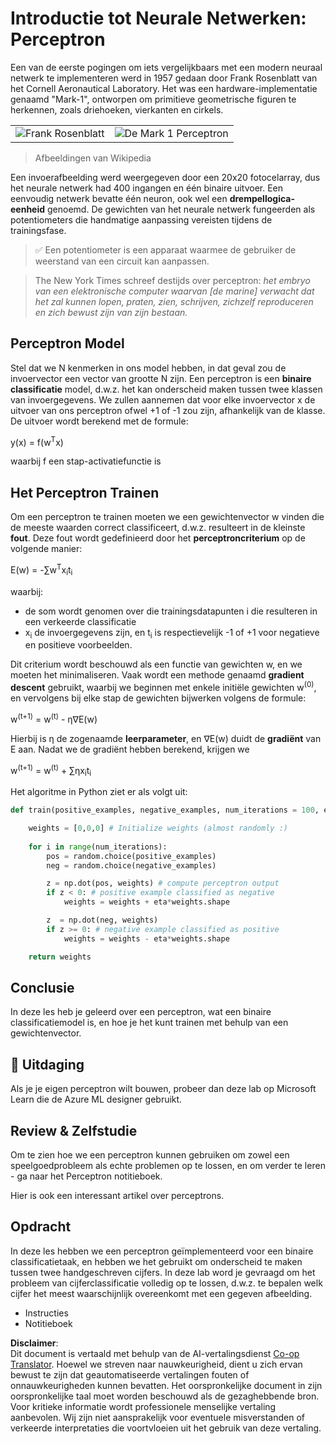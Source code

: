 <!--
CO_OP_TRANSLATOR_METADATA:
{
  "original_hash": "59021c5f419d3feda19075910a74280a",
  "translation_date": "2025-05-20T02:38:17+00:00",
  "source_file": "15-rag-and-vector-databases/data/perceptron.md",
  "language_code": "nl"
}
-->
# Introductie tot Neurale Netwerken: Perceptron

Een van de eerste pogingen om iets vergelijkbaars met een modern neuraal netwerk te implementeren werd in 1957 gedaan door Frank Rosenblatt van het Cornell Aeronautical Laboratory. Het was een hardware-implementatie genaamd "Mark-1", ontworpen om primitieve geometrische figuren te herkennen, zoals driehoeken, vierkanten en cirkels.

|      |      |
|--------------|-----------|
|<img src='images/Rosenblatt-wikipedia.jpg' alt='Frank Rosenblatt'/> | <img src='images/Mark_I_perceptron_wikipedia.jpg' alt='De Mark 1 Perceptron' />|

> Afbeeldingen van Wikipedia

Een invoerafbeelding werd weergegeven door een 20x20 fotocelarray, dus het neurale netwerk had 400 ingangen en één binaire uitvoer. Een eenvoudig netwerk bevatte één neuron, ook wel een **drempellogica-eenheid** genoemd. De gewichten van het neurale netwerk fungeerden als potentiometers die handmatige aanpassing vereisten tijdens de trainingsfase.

> ✅ Een potentiometer is een apparaat waarmee de gebruiker de weerstand van een circuit kan aanpassen.

> The New York Times schreef destijds over perceptron: *het embryo van een elektronische computer waarvan [de marine] verwacht dat het zal kunnen lopen, praten, zien, schrijven, zichzelf reproduceren en zich bewust zijn van zijn bestaan.*

## Perceptron Model

Stel dat we N kenmerken in ons model hebben, in dat geval zou de invoervector een vector van grootte N zijn. Een perceptron is een **binaire classificatie** model, d.w.z. het kan onderscheid maken tussen twee klassen van invoergegevens. We zullen aannemen dat voor elke invoervector x de uitvoer van ons perceptron ofwel +1 of -1 zou zijn, afhankelijk van de klasse. De uitvoer wordt berekend met de formule:

y(x) = f(w<sup>T</sup>x)

waarbij f een stap-activatiefunctie is

## Het Perceptron Trainen

Om een perceptron te trainen moeten we een gewichtenvector w vinden die de meeste waarden correct classificeert, d.w.z. resulteert in de kleinste **fout**. Deze fout wordt gedefinieerd door het **perceptroncriterium** op de volgende manier:

E(w) = -∑w<sup>T</sup>x<sub>i</sub>t<sub>i</sub>

waarbij:

* de som wordt genomen over die trainingsdatapunten i die resulteren in een verkeerde classificatie
* x<sub>i</sub> de invoergegevens zijn, en t<sub>i</sub> is respectievelijk -1 of +1 voor negatieve en positieve voorbeelden.

Dit criterium wordt beschouwd als een functie van gewichten w, en we moeten het minimaliseren. Vaak wordt een methode genaamd **gradient descent** gebruikt, waarbij we beginnen met enkele initiële gewichten w<sup>(0)</sup>, en vervolgens bij elke stap de gewichten bijwerken volgens de formule:

w<sup>(t+1)</sup> = w<sup>(t)</sup> - η∇E(w)

Hierbij is η de zogenaamde **leerparameter**, en ∇E(w) duidt de **gradiënt** van E aan. Nadat we de gradiënt hebben berekend, krijgen we

w<sup>(t+1)</sup> = w<sup>(t)</sup> + ∑ηx<sub>i</sub>t<sub>i</sub>

Het algoritme in Python ziet er als volgt uit:

```python
def train(positive_examples, negative_examples, num_iterations = 100, eta = 1):

    weights = [0,0,0] # Initialize weights (almost randomly :)
        
    for i in range(num_iterations):
        pos = random.choice(positive_examples)
        neg = random.choice(negative_examples)

        z = np.dot(pos, weights) # compute perceptron output
        if z < 0: # positive example classified as negative
            weights = weights + eta*weights.shape

        z  = np.dot(neg, weights)
        if z >= 0: # negative example classified as positive
            weights = weights - eta*weights.shape

    return weights
```

## Conclusie

In deze les heb je geleerd over een perceptron, wat een binaire classificatiemodel is, en hoe je het kunt trainen met behulp van een gewichtenvector.

## 🚀 Uitdaging

Als je je eigen perceptron wilt bouwen, probeer dan deze lab op Microsoft Learn die de Azure ML designer gebruikt.

## Review & Zelfstudie

Om te zien hoe we een perceptron kunnen gebruiken om zowel een speelgoedprobleem als echte problemen op te lossen, en om verder te leren - ga naar het Perceptron notitieboek.

Hier is ook een interessant artikel over perceptrons.

## Opdracht

In deze les hebben we een perceptron geïmplementeerd voor een binaire classificatietaak, en hebben we het gebruikt om onderscheid te maken tussen twee handgeschreven cijfers. In deze lab word je gevraagd om het probleem van cijferclassificatie volledig op te lossen, d.w.z. te bepalen welk cijfer het meest waarschijnlijk overeenkomt met een gegeven afbeelding.

* Instructies
* Notitieboek

**Disclaimer**:  
Dit document is vertaald met behulp van de AI-vertalingsdienst [Co-op Translator](https://github.com/Azure/co-op-translator). Hoewel we streven naar nauwkeurigheid, dient u zich ervan bewust te zijn dat geautomatiseerde vertalingen fouten of onnauwkeurigheden kunnen bevatten. Het oorspronkelijke document in zijn oorspronkelijke taal moet worden beschouwd als de gezaghebbende bron. Voor kritieke informatie wordt professionele menselijke vertaling aanbevolen. Wij zijn niet aansprakelijk voor eventuele misverstanden of verkeerde interpretaties die voortvloeien uit het gebruik van deze vertaling.